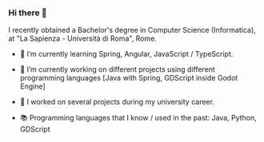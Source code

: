 ### Hi there 👋

I recently obtained a Bachelor's degree in Computer Science (Informatica), at "La Sapienza - Università di Roma", Rome.

- 🌱 I’m currently learning Spring, Angular, JavaScript / TypeScript.
- 🔭 I’m currently working on different projects using different programming languages [Java with Spring, GDScript inside Godot Engine]

- 📜 I worked on several projects during my university career.
- 📚 Programming languages that I know / used in the past: Java, Python, GDScript



<!--
**fedex2118/fedex2118** is a ✨ _special_ ✨ repository because its `README.md` (this file) appears on your GitHub profile.

Here are some ideas to get you started:

- 🔭 I’m currently working on ...
- 🌱 I’m currently learning ...
- 👯 I’m looking to collaborate on ...
- 🤔 I’m looking for help with ...
- 💬 Ask me about ...
- 📫 How to reach me: ...
- 😄 Pronouns: ...
- ⚡ Fun fact: ...
-->
